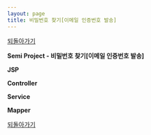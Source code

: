 ```yaml
---
layout: page
title: 비밀번호 찾기[이메일 인증번호 발송]
---
```


[되돌아가기](https://leesohyeon96.github.io/semiprojectcode/#first)

**Semi Project - 비밀번호 찾기[이메일 인증번호 발송]**  

**JSP**
<script src="https://gist.github.com/leesohyeon96/e146794f17d53f544a2738c1259824de.js"></script>  
    
**Controller**
<script src="https://gist.github.com/leesohyeon96/fbbd8defccd8ff27710502454972ea74.js"></script>  

**Service**
<script src="https://gist.github.com/leesohyeon96/d2043d067fd4e16eb4960edcc86cb3f3.js"></script>  

**Mapper**
<script src="https://gist.github.com/leesohyeon96/7856326263d5235e19a57f5c3b17a26c.js"></script>


[되돌아가기](https://leesohyeon96.github.io/semiprojectcode/#first)


